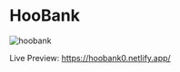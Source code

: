 # HooBank
![hoobank](https://user-images.githubusercontent.com/77475976/206872808-2e8c030d-2583-4a85-9219-a2ef79c75af0.png)

Live Preview: https://hoobank0.netlify.app/
